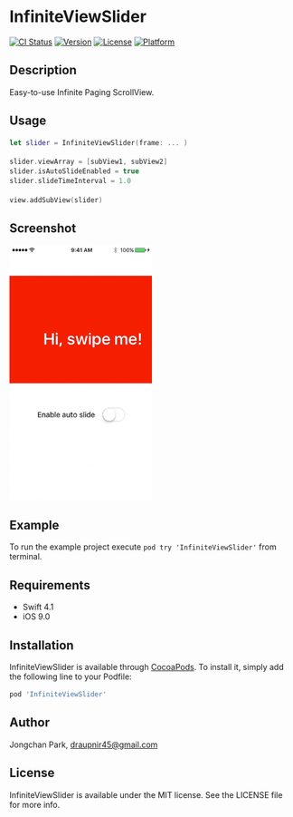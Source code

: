 # InfiniteViewSlider
[![CI Status](http://img.shields.io/travis/draupnir45/InfiniteViewSlider.svg?style=flat)](https://travis-ci.org/draupnir45/InfiniteViewSlider)
[![Version](https://img.shields.io/cocoapods/v/InfiniteViewSlider.svg?style=flat)](http://cocoapods.org/pods/InfiniteViewSlider)
[![License](https://img.shields.io/cocoapods/l/InfiniteViewSlider.svg?style=flat)](http://cocoapods.org/pods/InfiniteViewSlider)
[![Platform](https://img.shields.io/cocoapods/p/InfiniteViewSlider.svg?style=flat)](http://cocoapods.org/pods/InfiniteViewSlider)

## Description
Easy-to-use Infinite Paging ScrollView.

## Usage

```swift
let slider = InfiniteViewSlider(frame: ... )

slider.viewArray = [subView1, subView2]
slider.isAutoSlideEnabled = true
slider.slideTimeInterval = 1.0

view.addSubView(slider)

```


## Screenshot

<img src="/screenshot.gif" width = 50%> 

## Example

To run the example project execute `pod try 'InfiniteViewSlider'` from terminal.

## Requirements
- Swift 4.1
- iOS 9.0

## Installation

InfiniteViewSlider is available through [CocoaPods](http://cocoapods.org). To install
it, simply add the following line to your Podfile:

```ruby
pod 'InfiniteViewSlider'
```

## Author

Jongchan Park, draupnir45@gmail.com

## License

InfiniteViewSlider is available under the MIT license. See the LICENSE file for more info.
